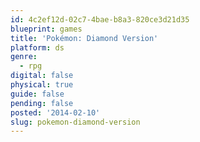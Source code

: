 ```yaml
---
id: 4c2ef12d-02c7-4bae-b8a3-820ce3d21d35
blueprint: games
title: 'Pokémon: Diamond Version'
platform: ds
genre:
  - rpg
digital: false
physical: true
guide: false
pending: false
posted: '2014-02-10'
slug: pokemon-diamond-version
---
```

